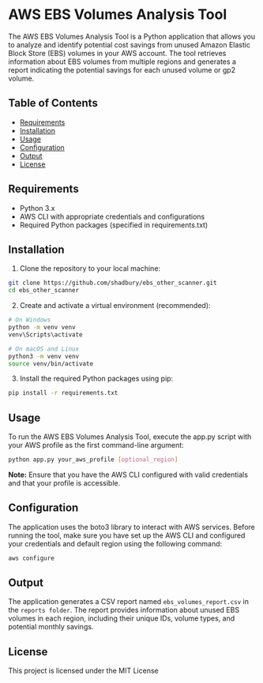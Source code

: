 # AWS EBS Volumes Analysis Tool

The AWS EBS Volumes Analysis Tool is a Python application that allows you to analyze and identify potential cost savings from unused Amazon Elastic Block Store (EBS) volumes in your AWS account. The tool retrieves information about EBS volumes from multiple regions and generates a report indicating the potential savings for each unused volume or gp2 volume.

## Table of Contents

- [Requirements](#requirements)
- [Installation](#installation)
- [Usage](#usage)
- [Configuration](#configuration)
- [Output](#output)
- [License](#license)

## Requirements

- Python 3.x
- AWS CLI with appropriate credentials and configurations
- Required Python packages (specified in requirements.txt)

## Installation

1. Clone the repository to your local machine:

```bash
git clone https://github.com/shadbury/ebs_other_scanner.git
cd ebs_other_scanner

```

2. Create and activate a virtual environment (recommended):

```bash
# On Windows
python -m venv venv
venv\Scripts\activate

# On macOS and Linux
python3 -m venv venv
source venv/bin/activate

```


3. Install the required Python packages using pip:

```bash
pip install -r requirements.txt


```

## Usage

To run the AWS EBS Volumes Analysis Tool, execute the app.py script with your AWS profile as the first command-line argument:
```bash
python app.py your_aws_profile [optional_region]
```

<b>Note:</b> Ensure that you have the AWS CLI configured with valid credentials and that your profile is accessible.

## Configuration

The application uses the boto3 library to interact with AWS services. Before running the tool, make sure you have set up the AWS CLI and configured your credentials and default region using the following command:
```bash
aws configure
```

## Output

The application generates a CSV report named `ebs_volumes_report.csv` in the `reports folder`. The report provides information about unused EBS volumes in each region, including their unique IDs, volume types, and potential monthly savings.

## License

This project is licensed under the MIT License